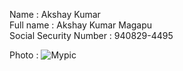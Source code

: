 Name                        : Akshay Kumar  <br />
Full name                   : Akshay Kumar Magapu <br />
Social Security Number      : 940829-4495 <br />









Photo                       : ![Mypic](https://media.licdn.com/mpr/mpr/shrinknp_400_400/AAEAAQAAAAAAAAMeAAAAJDVhNWQ2NTQ1LTI0OTEtNDk5Yy1hY2I4LTIwNTBhOWM2ZGFjZQ.jpg)